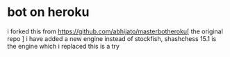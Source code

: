 # bot on heroku
i forked this from https://github.com/abhijato/masterbotheroku[ the original repo ]
i have added a new engine instead of stockfish, shashchess 15.1 is the engine which i replaced
this is a try 
